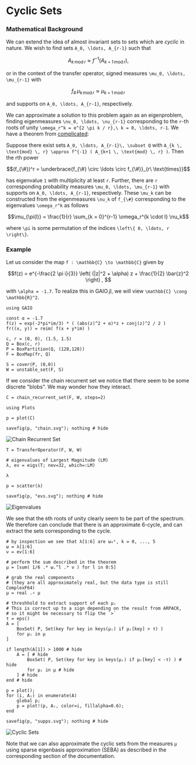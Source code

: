 # Cyclic Sets

### Mathematical Background

We can extend the idea of almost invariant sets to sets which are _cyclic_ in nature. We wish to find sets ``A_0, \ldots, A_{r-1}`` such that 
```math
A_{k \, \text{mod} \, r} \approx f^{-1} ( A_{k+1 \, \text{mod} \, r} ) , 
```
or in the context of the transfer operator, signed measures ``\mu_0, \ldots, \mu_{r-1}`` with 
```math
f_{\#}\,\mu_{k \, \text{mod} \, r} \approx \mu_{k+1 \, \text{mod} \, r} 
```
and supports on ``A_0, \ldots, A_{r-1}``, respectively. 

We can approximate a solution to this problem again as an eigenproblem, finding eigenmeasures ``\nu_0, \ldots, \nu_{r-1}`` corresponding to the ``r``-th roots of unity ``\omega_r^k = e^{2 \pi k / r},\ k = 0, \ldots, r-1``. We have a theorem from [complicated](@cite):

Suppose there exist sets ``A_0, \ldots, A_{r-1}\, \subset Q`` with ``A_{k \, \text{mod} \, r} \approx f^{-1} ( A_{k+1 \, \text{mod} \, r} )``. Then the rth power
```math
(f_{\#})^r = \underbrace{f_{\#} \circ \ldots \circ f_{\#}}_{r\ \text{times}}
```
has eigenvalue ``1`` with multiplicity at least ``r``. Further, there are ``r`` corresponding probability measures ``\mu_0, \ldots, \mu_{r-1}`` with supports on ``A_0, \ldots, A_{r-1}``, respectively. These ``\mu_k`` can be constructed from the eigenmeasures ``\nu_k`` of ``f_{\#}`` corresponding to the eigenvalues ``\omega_r^k`` as follows
```math
\mu_{\pi(l)} = \frac{1}{r} \sum_{k = 0}^{r-1} \omega_r^{k \cdot l} \nu_k
```
where ``\pi`` is some permutation of the indices ``\left\{ 0, \ldots, r \right\}``. 

### Example

Let us consider the map ``f : \mathbb{C} \to \mathbb{C}`` given by 
```math
f(z) = e^{-\frac{2 \pi i}{3}} \left( (|z|^2 + \alpha) z + \frac{1}{2} \bar{z}^2 \right) , 
```
with ``\alpha = -1.7``. To realize this in GAIO.jl, we will view ``\mathbb{C} \cong \mathbb{R}^2``. 

```@example 1
using GAIO

const α = -1.7
f(z) = exp(-2*pi*im/3) * ( (abs(z)^2 + α)*z + conj(z)^2 / 2 )
fr((x, y)) = reim( f(x + y*im) )

c, r = (0, 0), (1.5, 1.5)
Q = Box(c, r)
P = BoxPartition(Q, (128,128))
F = BoxMap(fr, Q)

S = cover(P, (0,0))
W = unstable_set(F, S)
```

If we consider the chain recurrent set we notice that there seem to be some discrete "blobs". We may wonder how they interact. 

```@example 1
C = chain_recurrent_set(F, W, steps=2)
```

```@example 1
using Plots

p = plot(C)

savefig(p, "chain.svg"); nothing # hide
```

![Chain Recurrent Set](chain.svg)

```@example 1
T = TransferOperator(F, W, W)

# eigenvalues of Largest Magnitude (LM)
λ, ev = eigs(T; nev=32, which=:LM)

λ
```

```@example 1
p = scatter(λ)

savefig(p, "evs.svg"); nothing # hide
```

![Eigenvalues](evs.svg)

We see that the ``6``th roots of unity clearly seem to be part of the spectrum. We therefore can conclude that there is an approximate 6-cycle, and can extract the sets corresponding to the cycle. 

```@example 1
# by inspection we see that λ[1:6] are ω₆ᵏ, k = 0, ..., 5
ω = λ[1:6]
ν = ev[1:6]

# perform the sum described in the theorem
μ = [sum( 1/6 .* ω.^l .* ν ) for l in 0:5]

# grab the real components
# (they are all approximately real, but the data type is still ComplexF64)
μ = real .∘ μ

# threshhold to extract support of each μᵢ
# This is correct up to a sign depending on the result from ARPACK, 
# so it might be necessary to flip the `>`
τ = eps()
A = [
    BoxSet( P, Set(key for key in keys(μᵢ) if μᵢ[key] > τ) ) 
    for μᵢ in μ
]

if length(A[1]) > 1000 # hide
    A = [ # hide
        BoxSet( P, Set(key for key in keys(μᵢ) if μᵢ[key] < -τ) ) # hide
        for μᵢ in μ # hide
    ] # hide
end # hide
```

```@example 1
p = plot();
for (i, Aᵢ) in enumerate(A)
    global p;
    p = plot!(p, Aᵢ, color=i, fillalpha=0.6);
end

savefig(p, "supps.svg"); nothing # hide
```

![Cyclic Sets](supps.svg)

Note that we can also approximate the cyclic sets from the measures `μ` using sparse eigenbasis approximation (SEBA) as described in the corresponding section of the documentation. 

